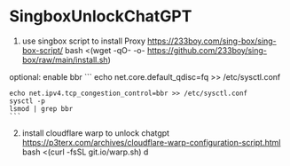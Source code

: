 # SingboxUnlockChatGPT


1. use singbox script to install Proxy
   https://233boy.com/sing-box/sing-box-script/
     bash <(wget -qO- -o- https://github.com/233boy/sing-box/raw/main/install.sh)

optional: 
   enable bbr
    ```
    echo net.core.default_qdisc=fq >> /etc/sysctl.conf

   
    echo net.ipv4.tcp_congestion_control=bbr >> /etc/sysctl.conf
    sysctl -p
    lsmod | grep bbr
    ```

2. install cloudflare warp to unlock chatgpt
  https://p3terx.com/archives/cloudflare-warp-configuration-script.html
  bash <(curl -fsSL git.io/warp.sh) d
